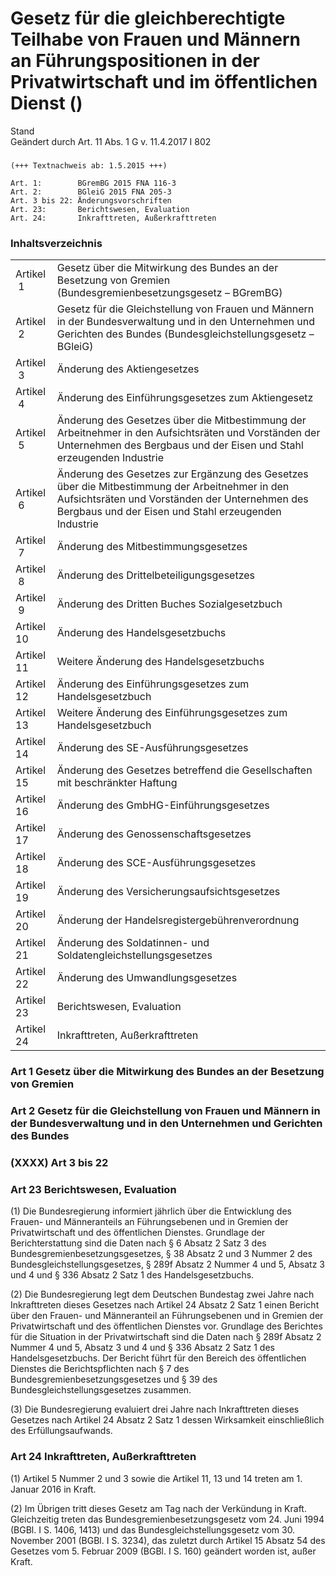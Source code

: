 Gesetz für die gleichberechtigte Teilhabe von Frauen und Männern an Führungspositionen in der Privatwirtschaft und im öffentlichen Dienst ()
============================================================================================================================================

Stand  
Geändert durch Art. 11 Abs. 1 G v. 11.4.2017 I 802

### 

```
(+++ Textnachweis ab: 1.5.2015 +++)
 
Art. 1:        BGremBG 2015 FNA 116-3
Art. 2:        BGleiG 2015 FNA 205-3
Art. 3 bis 22: Änderungsvorschriften
Art. 23:       Berichtswesen, Evaluation
Art. 24:       Inkrafttreten, Außerkrafttreten
```

### Inhaltsverzeichnis

|            |                                                                                                                                                                                                          |
|------------|----------------------------------------------------------------------------------------------------------------------------------------------------------------------------------------------------------|
| Artikel  1 | Gesetz über die Mitwirkung des Bundes an der Besetzung von Gremien (Bundesgremienbesetzungsgesetz – BGremBG)                                                                                             |
| Artikel  2 | Gesetz für die Gleichstellung von Frauen und Männern in der Bundesverwaltung und in den Unternehmen und Gerichten des Bundes (Bundesgleichstellungsgesetz – BGleiG)                                      |
| Artikel  3 | Änderung des Aktiengesetzes                                                                                                                                                                              |
| Artikel  4 | Änderung des Einführungsgesetzes zum Aktiengesetz                                                                                                                                                        |
| Artikel  5 | Änderung des Gesetzes über die Mitbestimmung der Arbeitnehmer in den Aufsichtsräten und Vorständen der Unternehmen des Bergbaus und der Eisen und Stahl erzeugenden Industrie                            |
| Artikel  6 | Änderung des Gesetzes zur Ergänzung des Gesetzes über die Mitbestimmung der Arbeitnehmer in den Aufsichtsräten und Vorständen der Unternehmen des Bergbaus und der Eisen und Stahl erzeugenden Industrie |
| Artikel  7 | Änderung des Mitbestimmungsgesetzes                                                                                                                                                                      |
| Artikel  8 | Änderung des Drittelbeteiligungsgesetzes                                                                                                                                                                 |
| Artikel  9 | Änderung des Dritten Buches Sozialgesetzbuch                                                                                                                                                             |
| Artikel 10 | Änderung des Handelsgesetzbuchs                                                                                                                                                                          |
| Artikel 11 | Weitere Änderung des Handelsgesetzbuchs                                                                                                                                                                  |
| Artikel 12 | Änderung des Einführungsgesetzes zum Handelsgesetzbuch                                                                                                                                                   |
| Artikel 13 | Weitere Änderung des Einführungsgesetzes zum Handelsgesetzbuch                                                                                                                                           |
| Artikel 14 | Änderung des SE-Ausführungsgesetzes                                                                                                                                                                      |
| Artikel 15 | Änderung des Gesetzes betreffend die Gesellschaften mit beschränkter Haftung                                                                                                                             |
| Artikel 16 | Änderung des GmbHG-Einführungsgesetzes                                                                                                                                                                   |
| Artikel 17 | Änderung des Genossenschaftsgesetzes                                                                                                                                                                     |
| Artikel 18 | Änderung des SCE-Ausführungsgesetzes                                                                                                                                                                     |
| Artikel 19 | Änderung des Versicherungsaufsichtsgesetzes                                                                                                                                                              |
| Artikel 20 | Änderung der Handelsregistergebührenverordnung                                                                                                                                                           |
| Artikel 21 | Änderung des Soldatinnen- und Soldatengleichstellungsgesetzes                                                                                                                                            |
| Artikel 22 | Änderung des Umwandlungsgesetzes                                                                                                                                                                         |
| Artikel 23 | Berichtswesen, Evaluation                                                                                                                                                                                |
| Artikel 24 | Inkrafttreten, Außerkrafttreten                                                                                                                                                                          |

### Art 1 Gesetz über die Mitwirkung des Bundes an der Besetzung von Gremien

### Art 2 Gesetz für die Gleichstellung von Frauen und Männern in der Bundesverwaltung und in den Unternehmen und Gerichten des Bundes

### (XXXX) Art 3 bis 22

### Art 23 Berichtswesen, Evaluation

(1) Die Bundesregierung informiert jährlich über die Entwicklung des Frauen- und Männeranteils an Führungsebenen und in Gremien der Privatwirtschaft und des öffentlichen Dienstes. Grundlage der Berichterstattung sind die Daten nach § 6 Absatz 2 Satz 3 des Bundesgremienbesetzungsgesetzes, § 38 Absatz 2 und 3 Nummer 2 des Bundesgleichstellungsgesetzes, § 289f Absatz 2 Nummer 4 und 5, Absatz 3 und 4 und § 336 Absatz 2 Satz 1 des Handelsgesetzbuchs.

(2) Die Bundesregierung legt dem Deutschen Bundestag zwei Jahre nach Inkrafttreten dieses Gesetzes nach Artikel 24 Absatz 2 Satz 1 einen Bericht über den Frauen- und Männeranteil an Führungsebenen und in Gremien der Privatwirtschaft und des öffentlichen Dienstes vor. Grundlage des Berichtes für die Situation in der Privatwirtschaft sind die Daten nach § 289f Absatz 2 Nummer 4 und 5, Absatz 3 und 4 und § 336 Absatz 2 Satz 1 des Handelsgesetzbuchs. Der Bericht führt für den Bereich des öffentlichen Dienstes die Berichtspflichten nach § 7 des Bundesgremienbesetzungsgesetzes und § 39 des Bundesgleichstellungsgesetzes zusammen.

(3) Die Bundesregierung evaluiert drei Jahre nach Inkrafttreten dieses Gesetzes nach Artikel 24 Absatz 2 Satz 1 dessen Wirksamkeit einschließlich des Erfüllungsaufwands.

### Art 24 Inkrafttreten, Außerkrafttreten

(1) Artikel 5 Nummer 2 und 3 sowie die Artikel 11, 13 und 14 treten am 1. Januar 2016 in Kraft.

(2) Im Übrigen tritt dieses Gesetz am Tag nach der Verkündung in Kraft. Gleichzeitig treten das Bundesgremienbesetzungsgesetz vom 24. Juni 1994 (BGBl. I S. 1406, 1413) und das Bundesgleichstellungsgesetz vom 30. November 2001 (BGBl. I S. 3234), das zuletzt durch Artikel 15 Absatz 54 des Gesetzes vom 5. Februar 2009 (BGBl. I S. 160) geändert worden ist, außer Kraft.

